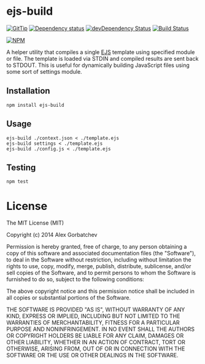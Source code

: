# ejs-build

[![GitTip](http://img.shields.io/gittip/alexgorbatchev.svg)](https://www.gittip.com/alexgorbatchev/)
[![Dependency status](https://david-dm.org/alexgorbatchev/ejs-build.svg)](https://david-dm.org/alexgorbatchev/ejs-build)
[![devDependency Status](https://david-dm.org/alexgorbatchev/ejs-build/dev-status.svg)](https://david-dm.org/alexgorbatchev/ejs-build#info=devDependencies)
[![Build Status](https://secure.travis-ci.org/alexgorbatchev/ejs-build.svg?branch=master)](https://travis-ci.org/alexgorbatchev/ejs-build)

[![NPM](https://nodei.co/npm/ejs-build.svg)](https://npmjs.org/package/ejs-build)

A helper utility that compiles a single [EJS](https://github.com/visionmedia/ejs) template using specified module or file. The template is loaded via STDIN and compiled results are sent back to STDOUT. This is useful for dynamically building JavaScript files using some sort of settings module.

## Installation

    npm install ejs-build

## Usage

    ejs-build ./context.json < ./template.ejs
    ejs-build settings < ./template.ejs
    ejs-build ./config.js < ./template.ejs

## Testing

    npm test

# License

The MIT License (MIT)

Copyright (c) 2014 Alex Gorbatchev

Permission is hereby granted, free of charge, to any person obtaining a copy
of this software and associated documentation files (the "Software"), to deal
in the Software without restriction, including without limitation the rights
to use, copy, modify, merge, publish, distribute, sublicense, and/or sell
copies of the Software, and to permit persons to whom the Software is
furnished to do so, subject to the following conditions:

The above copyright notice and this permission notice shall be included in
all copies or substantial portions of the Software.

THE SOFTWARE IS PROVIDED "AS IS", WITHOUT WARRANTY OF ANY KIND, EXPRESS OR
IMPLIED, INCLUDING BUT NOT LIMITED TO THE WARRANTIES OF MERCHANTABILITY,
FITNESS FOR A PARTICULAR PURPOSE AND NONINFRINGEMENT. IN NO EVENT SHALL THE
AUTHORS OR COPYRIGHT HOLDERS BE LIABLE FOR ANY CLAIM, DAMAGES OR OTHER
LIABILITY, WHETHER IN AN ACTION OF CONTRACT, TORT OR OTHERWISE, ARISING FROM,
OUT OF OR IN CONNECTION WITH THE SOFTWARE OR THE USE OR OTHER DEALINGS IN
THE SOFTWARE.
